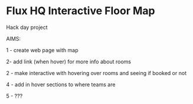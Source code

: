 # Flux HQ Interactive Floor Map

Hack day project

AIMS:

1 - create web page with map

2- add link (when hover) for more info about rooms

2 - make interactive with hovering over rooms and seeing if booked or not

4 - add in hover sections to where teams are

5 - ???
